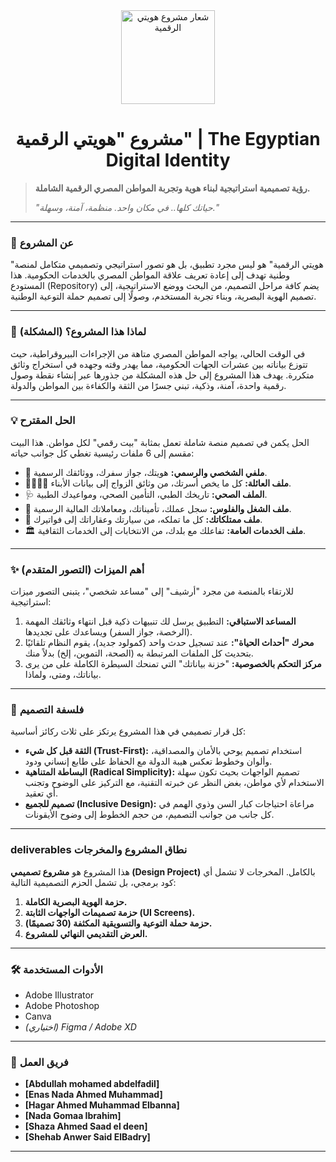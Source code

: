 <div align="center">
  <img src="" alt="شعار مشروع هويتي الرقمية" width="150"/>
  <h1>مشروع "هويتي الرقمية" | The Egyptian Digital Identity</h1>
</div>

> **رؤية تصميمية استراتيجية لبناء هوية وتجربة المواطن المصري الرقمية الشاملة.**
> 
> *"حياتك كلها.. في مكان واحد. منظمة، آمنة، وسهلة."*

---

### 📖 **عن المشروع**

"هويتي الرقمية" هو ليس مجرد تطبيق، بل هو تصور استراتيجي وتصميمي متكامل لمنصة وطنية تهدف إلى إعادة تعريف علاقة المواطن المصري بالخدمات الحكومية. هذا المستودع (Repository) يضم كافة مراحل التصميم، من البحث ووضع الاستراتيجية، إلى تصميم الهوية البصرية، وبناء تجربة المستخدم، وصولًا إلى تصميم حملة التوعية الوطنية.

---

### 🎯 **لماذا هذا المشروع؟ (المشكلة)**

في الوقت الحالي، يواجه المواطن المصري متاهة من الإجراءات البيروقراطية، حيث تتوزع بياناته بين عشرات الجهات الحكومية، مما يهدر وقته وجهده في استخراج وثائق متكررة. يهدف هذا المشروع إلى حل هذه المشكلة من جذورها عبر إنشاء نقطة وصول رقمية واحدة، آمنة، وذكية، تبني جسرًا من الثقة والكفاءة بين المواطن والدولة.

---

### 💡 **الحل المقترح**

الحل يكمن في تصميم منصة شاملة تعمل بمثابة "بيت رقمي" لكل مواطن. هذا البيت مقسم إلى 6 ملفات رئيسية تغطي كل جوانب حياته:

* 👤 **ملفي الشخصي والرسمي:** هويتك، جواز سفرك، ووثائقك الرسمية.
* 👨‍👩‍👧‍👦 **ملف العائلة:** كل ما يخص أسرتك، من وثائق الزواج إلى بيانات الأبناء.
* 🩺 **الملف الصحي:** تاريخك الطبي، التأمين الصحي، ومواعيدك الطبية.
* 💼 **ملف الشغل والفلوس:** سجل عملك، تأميناتك، ومعاملاتك المالية الرسمية.
* 🚗 **ملف ممتلكاتك:** كل ما تملكه، من سيارتك وعقاراتك إلى فواتيرك.
* 🏛️ **ملف الخدمات العامة:** تفاعلك مع بلدك، من الانتخابات إلى الخدمات الثقافية.

---

### ✨ **أهم الميزات (التصور المتقدم)**

للارتقاء بالمنصة من مجرد "أرشيف" إلى "مساعد شخصي"، يتبنى التصور ميزات استراتيجية:

1.  **المساعد الاستباقي:** التطبيق يرسل لك تنبيهات ذكية قبل انتهاء وثائقك المهمة (الرخصة، جواز السفر) ويساعدك على تجديدها.
2.  **محرك "أحداث الحياة":** عند تسجيل حدث واحد (كمولود جديد)، يقوم النظام تلقائيًا بتحديث كل الملفات المرتبطة به (الصحة، التموين، إلخ) بدلاً منك.
3.  **مركز التحكم بالخصوصية:** "خزنة بياناتك" التي تمنحك السيطرة الكاملة على من يرى بياناتك، ومتى، ولماذا.

---

### 🎨 **فلسفة التصميم**

كل قرار تصميمي في هذا المشروع يرتكز على ثلاث ركائز أساسية:

* **الثقة قبل كل شيء (Trust-First):** استخدام تصميم يوحي بالأمان والمصداقية، وألوان وخطوط تعكس هيبة الدولة مع الحفاظ على طابع إنساني ودود.
* **البساطة المتناهية (Radical Simplicity):** تصميم الواجهات بحيث تكون سهلة الاستخدام لأي مواطن، بغض النظر عن خبرته التقنية، مع التركيز على الوضوح وتجنب أي تعقيد.
* **تصميم للجميع (Inclusive Design):** مراعاة احتياجات كبار السن وذوي الهمم في كل جانب من جوانب التصميم، من حجم الخطوط إلى وضوح الأيقونات.

---

###  deliverables **نطاق المشروع والمخرجات**

هذا المشروع هو **مشروع تصميمي (Design Project)** بالكامل. المخرجات لا تشمل أي كود برمجي، بل تشمل الحزم التصميمية التالية:

1.  **حزمة الهوية البصرية الكاملة.**
2.  **حزمة تصميمات الواجهات الثابتة (UI Screens).**
3.  **حزمة حملة التوعية والتسويقية المكثفة (30 تصميمًا).**
4.  **العرض التقديمي النهائي للمشروع.**

---

### 🛠️ **الأدوات المستخدمة**

* Adobe Illustrator
* Adobe Photoshop
* Canva
* *(اختياري) Figma / Adobe XD*

---

### 👥 **فريق العمل**

* **[Abdullah mohamed abdelfadil]**
* **[Enas Nada Ahmed Muhammad]**
* **[Hagar Ahmed Muhammad Elbanna]**
* **[Nada Gomaa Ibrahim]**
* **[Shaza Ahmed Saad el deen]**
* **[Shehab Anwer Said ElBadry]**

---
